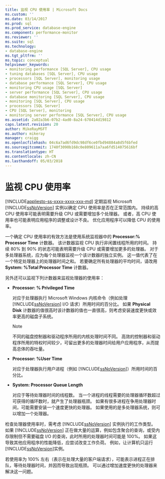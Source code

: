 ```yaml
---
title: 监视 CPU 使用率 | Microsoft Docs
ms.custom: ''
ms.date: 03/14/2017
ms.prod: sql
ms.prod_service: database-engine
ms.component: performance-monitor
ms.reviewer: ''
ms.suite: sql
ms.technology:
- database-engine
ms.tgt_pltfrm: ''
ms.topic: conceptual
helpviewer_keywords:
- monitoring performance [SQL Server], CPU usage
- tuning databases [SQL Server], CPU usage
- processors [SQL Server], monitoring usage
- database performance [SQL Server], CPU usage
- monitoring CPU usage [SQL Server]
- server performance [SQL Server], CPU usage
- database monitoring [SQL Server], CPU usage
- monitoring [SQL Server], CPU usage
- processors [SQL Server]
- CPU [SQL Server], monitoring
- monitoring server performance [SQL Server], CPU usage
ms.assetid: 2a02a3b6-07b2-4ad0-8a24-670414d19812
caps.latest.revision: 20
author: MikeRayMSFT
ms.author: mikeray
manager: craigg
ms.openlocfilehash: 04c6a7ad6fd9dc98df6ce0fbd94884a8d5f6bfed
ms.sourcegitcommit: 1740f3090b168c0e809611a7aa6fd514075616bf
ms.translationtype: HT
ms.contentlocale: zh-CN
ms.lasthandoff: 05/03/2018
---
```

# <a name="monitor-cpu-usage"></a>监视 CPU 使用率
[!INCLUDE[appliesto-ss-xxxx-xxxx-xxx-md](../../includes/appliesto-ss-xxxx-xxxx-xxx-md.md)]
  定期监视 Microsoft [!INCLUDE[ssNoVersion](../../includes/ssnoversion-md.md)] 实例以确定 CPU 使用率是否在正常范围内。 持续的高 CPU 使用率可能表明需要升级 CPU 或需要增加多个处理器。 或者，高 CPU 使用率也可能表明应用程序的调整或设计不良。 优化应用程序可以降低 CPU 的使用率。  
  
 一个确定 CPU 使用率的有效方法是使用系统监视器中的 **Processor:% Processor Time** 计数器。 该计数器监视 CPU 执行非闲置线程所用的时间。 持续 80% 到 90% 的状态可能表明需要升级 CPU 或需要增加更多的处理器。 对于多处理器系统，应为每个处理器监视一个该计数器的独立实例。 这一值代表了在一个特定处理器上的处理器时间之和。 若要确定所有处理器的平均时间，请改用 **System: %Total Processor Time** 计数器。  
  
 另外还可以监视下列计数器来监视处理器的使用率：  
  
-   **Processor: % Privileged Time**  
  
     对应于处理器执行 Microsoft Windows 内核命令（例如处理 [!INCLUDE[ssNoVersion](../../includes/ssnoversion-md.md)] I/O 请求）所用时间的百分比。 如果 **Physical Disk** 计数器的值很高时该计数器的值也一直很高，则考虑安装速度更快或效率更高的磁盘子系统。  
  
    > [!NOTE]  
    >  不同的磁盘控制器和驱动程序所用的内核处理时间不同。 高效的控制器和驱动程序所用的特权时间较少，可留出更多的处理器时间给用户应用程序，从而提高总体的吞吐量。  
  
-   **Processor: %User Time**  
  
     对应于处理器执行用户进程（例如 [!INCLUDE[ssNoVersion](../../includes/ssnoversion-md.md)]）所用时间的百分比。  
  
-   **System: Processor Queue Length**  
  
     对应于等待处理器时间的线程数。 当一个进程的线程需要的处理器循环数超过可获得的循环数时，就产生了处理器瓶颈。 如果有很多进程在争用处理器时间，可能需要安装一个速度更快的处理器。 如果使用的是多处理器系统，则可以增加一个处理器。  
  
 检查处理器使用率时，需考虑 [!INCLUDE[ssNoVersion](../../includes/ssnoversion-md.md)] 实例执行的工作类型。 如果 [!INCLUDE[ssNoVersion](../../includes/ssnoversion-md.md)] 正在做大量的运算，例如包含聚合的查询，或受内存限制但不需要磁盘 I/O 的查询，此时所用的处理器时间可能是 100%。 如果这导致其他应用程序的性能降低，应尝试改变工作负荷。 例如，让计算机只运行 [!INCLUDE[ssNoVersion](../../includes/ssnoversion-md.md)]实例。  
  
 若使用率为 100% 左右（表示在处理大量的客户端请求），可能表示进程正在排队，等待处理器时间，并因而导致出现瓶颈。 可以通过增加速度更快的处理器来解决这一问题。  
  
  
